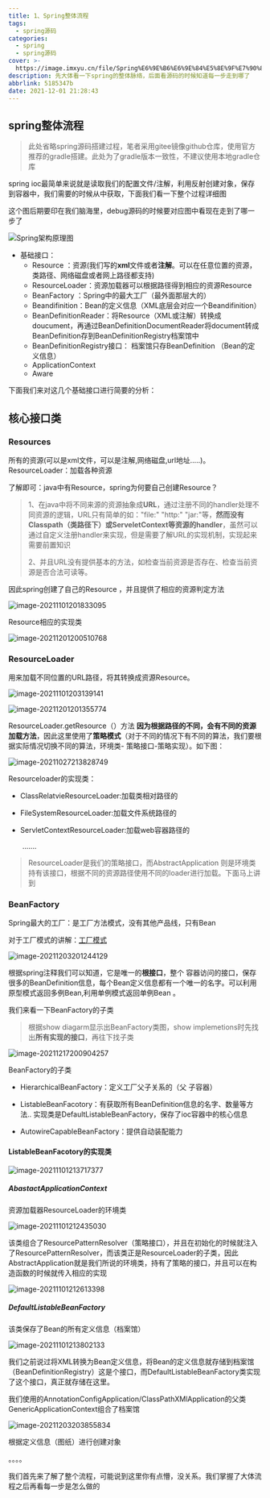 ```yaml
---
title: 1、Spring整体流程
tags:
  - spring源码
categories:
  - spring
  - spring源码
cover: >-
  https://image.imxyu.cn/file/Spring%E6%9E%B6%E6%9E%84%E5%8E%9F%E7%90%86%E5%9B%BE.jpg
description: 先大体看一下spring的整体脉络，后面看源码的时候知道每一步走到哪了
abbrlink: 5185347b
date: 2021-12-01 21:28:43
---
```

## spring整体流程

> 此处省略spring源码搭建过程，笔者采用gitee镜像github仓库，使用官方推荐的gradle搭建。此处为了gradle版本一致性，不建议使用本地gradle仓库



spring ioc最简单来说就是读取我们的配置文件/注解，利用反射创建对象，保存到容器中，我们需要的时候从中获取，下面我们看一下整个过程详细图

这个图后期要印在我们脑海里，debug源码的时候要对应图中看现在走到了哪一步了

<img src="https://image.imxyu.cn/file/Spring%E6%9E%B6%E6%9E%84%E5%8E%9F%E7%90%86%E5%9B%BE.jpg" alt="Spring架构原理图"  />



* 基础接口：
  *  Resource ：资源(我们写的**xml**文件或者**注解**。可以在任意位置的资源，类路径、网络磁盘或者网上路径都支持)
  *  ResourceLoader：资源加载器可以根据路径得到相应的资源Resource
  * BeanFactory  ：Spring中的最大工厂（最外面那层大的）
  * Beandifinition：Bean的定义信息（XML底层会对应一个Beandifinition）
  * BeanDefinitionReader：将Resource（XML或注解）转换成doucument，再通过BeanDefinitionDocumentReader将document转成BeanDefinition存到BeanDefinitionRegistry档案馆中
  * BeanDefinitionRegistry接口： 档案馆只存BeanDefinition （Bean的定义信息）
  * ApplicationContext
  * Aware



下面我们来对这几个基础接口进行简要的分析：

## 核心接口类



### Resources

所有的资源(可以是xml文件，可以是注解,网络磁盘,url地址.....)。   ResourceLoader：加载各种资源

了解即可：java中有Resource，spring为何要自己创建Resource？

> 1、在java中将不同来源的资源抽象成**URL**，通过注册不同的handler处理不同资源的逻辑，URL只有简单的如："file:" "http:" "jar:"等，**然而没有Classpath（类路径下）或ServeletContext等资源的handler**，虽然可以通过自定义注册handler来实现，但是需要了解URL的实现机制，实现起来需要前置知识
>
> 2、并且URL没有提供基本的方法，如检查当前资源是否存在、检查当前资源是否合法可读等。

因此spring创建了自己的Resource ，并且提供了相应的资源判定方法

![image-20211101201833095](https://image.imxyu.cn/file/image-20211101201833095.png)

Resource相应的实现类

![image-20211201200510768](https://image.imxyu.cn/file/image-20211201200510768.png)

### ResourceLoader

用来加载不同位置的URL路径，将其转换成资源Resource。

![image-20211101203139141](https://image.imxyu.cn/file/image-20211101203139141.png)

<img src="https://image.imxyu.cn/file/image-20211201201355774.png" alt="image-20211201201355774"  />



ResourceLoader.getResource（）方法   **因为根据路径的不同，会有不同的资源加载方法**，因此这里使用了**策略模式**（对于不同的情况下有不同的算法，我们要根据实际情况切换不同的算法，环境类- 策略接口-策略实现）。如下图：



![image-20211027213828749](https://image.imxyu.cn/file/image-20211027213828749.png)

Resourceloader的实现类：

* ClassRelatvieResourceLoader:加载类相对路径的

* FileSystemResourceLoader:加载文件系统路径的

* ServletContextResourceLoader:加载web容器路径的 

  ​	 .......

> ResourceLoader是我们的策略接口，而AbstractApplication 则是环境类持有该接口，根据不同的资源路径使用不同的loader进行加载。下面马上讲到

### BeanFactory

Spring最大的工厂：是工厂方法模式，没有其他产品线，只有Bean

对于工厂模式的讲解：[工厂模式](https://imxyu.cn/javadoc/#/docs/design_patterns/creational/%E5%88%9B%E5%BB%BA%E5%9E%8B-%E5%B7%A5%E5%8E%82%E6%A8%A1%E5%BC%8F)

![image-20211203201244129](https://image.imxyu.cn/file/image-20211203201244129.png)

根据spring注释我们可以知道，它是唯一的**根接口**，整个 容器访问的接口，保存很多的BeanDefinition信息，每个Bean定义信息都有一个唯一的名字。可以利用原型模式返回多例Bean,利用单例模式返回单例Bean 。

我们来看一下BeanFactory的子类

> 根据show diagarm显示出BeanFactory类图，show implemetions时先找出**所有实现的接口**，再往下找子类

![image-20211217200904257](https://image.imxyu.cn/file/image-20211217200904257.png)

BeanFactory的子类

- HierarchicalBeanFactory：定义工厂父子关系的（父 子容器）

- ListableBeanFacotory：有获取所有BeanDefinition信息的名字、数量等方法.. 实现类是DefaultListableBeanFactory，保存了ioc容器中的核心信息
- AutowireCapableBeanFactory：提供自动装配能力

#### ListableBeanFacotory的实现类

![image-20211101213717377](https://image.imxyu.cn/file/image-20211101213717377.png)

##### AbastactApplicationContext

资源加载器ResourceLoader的环境类

![image-20211101212435030](https://image.imxyu.cn/file/image-20211101212435030.png)

该类组合了ResourcePatternResolver（策略接口），并且在初始化的时候就注入了ResourcePatternResolver，而该类正是ResourceLoader的子类，因此AbstractApplication就是我们所说的环境类，持有了策略的接口，并且可以在构造函数的时候就传入相应的实现

![image-20211101212613398](https://image.imxyu.cn/file/image-20211101212613398.png)

##### DefaultListableBeanFactory

该类保存了Bean的所有定义信息（档案馆）

![image-20211101213802133](https://image.imxyu.cn/file/image-20211101213802133.png)

我们之前说过将XML转换为Bean定义信息，将Bean的定义信息就存储到档案馆（BeanDefinitionRegistry）这是个接口，而DefaultListableBeanFactory类实现了这个接口，真正就存储在这里。

我们使用的AnnotationConfigApplication/ClassPathXMlApplication的父类GenericApplicationContext组合了档案馆

![image-20211203203855834](https://image.imxyu.cn/file/image-20211203203855834.png)



根据定义信息（图纸）进行创建对象

。。。。



我们首先来了解了整个流程，可能说到这里你有点懵，没关系。我们掌握了大体流程之后再看每一步是怎么做的

